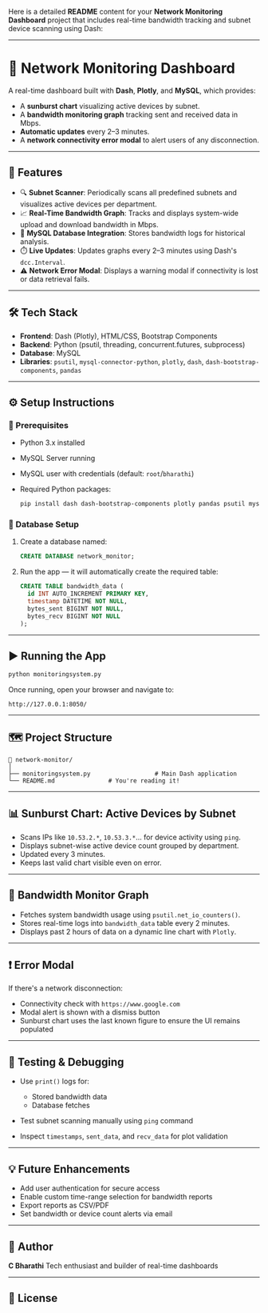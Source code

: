 Here is a detailed **README** content for your **Network Monitoring Dashboard** project that includes real-time bandwidth tracking and subnet device scanning using Dash:

---

# 📡 Network Monitoring Dashboard

A real-time dashboard built with **Dash**, **Plotly**, and **MySQL**, which provides:

* A **sunburst chart** visualizing active devices by subnet.
* A **bandwidth monitoring graph** tracking sent and received data in Mbps.
* **Automatic updates** every 2–3 minutes.
* A **network connectivity error modal** to alert users of any disconnection.

---

## 🚀 Features

* 🔍 **Subnet Scanner**: Periodically scans all predefined subnets and visualizes active devices per department.
* 📈 **Real-Time Bandwidth Graph**: Tracks and displays system-wide upload and download bandwidth in Mbps.
* 💾 **MySQL Database Integration**: Stores bandwidth logs for historical analysis.
* ⏱️ **Live Updates**: Updates graphs every 2–3 minutes using Dash's `dcc.Interval`.
* ⚠️ **Network Error Modal**: Displays a warning modal if connectivity is lost or data retrieval fails.

---

## 🛠️ Tech Stack

* **Frontend**: Dash (Plotly), HTML/CSS, Bootstrap Components
* **Backend**: Python (psutil, threading, concurrent.futures, subprocess)
* **Database**: MySQL
* **Libraries**: `psutil`, `mysql-connector-python`, `plotly`, `dash`, `dash-bootstrap-components`, `pandas`

---

## ⚙️ Setup Instructions

### 🔧 Prerequisites

* Python 3.x installed
* MySQL Server running
* MySQL user with credentials (default: `root`/`bharathi`)
* Required Python packages:

  ```bash
  pip install dash dash-bootstrap-components plotly pandas psutil mysql-connector-python
  ```

### 🧩 Database Setup

1. Create a database named:

   ```sql
   CREATE DATABASE network_monitor;
   ```

2. Run the app — it will automatically create the required table:

   ```sql
   CREATE TABLE bandwidth_data (
     id INT AUTO_INCREMENT PRIMARY KEY,
     timestamp DATETIME NOT NULL,
     bytes_sent BIGINT NOT NULL,
     bytes_recv BIGINT NOT NULL
   );
   ```

---

## ▶️ Running the App

```bash
python monitoringsystem.py
```

Once running, open your browser and navigate to:

```
http://127.0.0.1:8050/
```

---

## 🗺️ Project Structure

```
📁 network-monitor/
│
├── monitoringsystem.py                  # Main Dash application
└── README.md               # You're reading it!
```

---

## 📊 Sunburst Chart: Active Devices by Subnet

* Scans IPs like `10.53.2.*`, `10.53.3.*`... for device activity using `ping`.
* Displays subnet-wise active device count grouped by department.
* Updated every 3 minutes.
* Keeps last valid chart visible even on error.

---

## 📡 Bandwidth Monitor Graph

* Fetches system bandwidth usage using `psutil.net_io_counters()`.
* Stores real-time logs into `bandwidth_data` table every 2 minutes.
* Displays past 2 hours of data on a dynamic line chart with `Plotly`.

---

## ❗ Error Modal

If there's a network disconnection:

* Connectivity check with `https://www.google.com`
* Modal alert is shown with a dismiss button
* Sunburst chart uses the last known figure to ensure the UI remains populated

---

## 🧪 Testing & Debugging

* Use `print()` logs for:

  * Stored bandwidth data
  * Database fetches
* Test subnet scanning manually using `ping` command
* Inspect `timestamps`, `sent_data`, and `recv_data` for plot validation

---

## 💡 Future Enhancements

* Add user authentication for secure access
* Enable custom time-range selection for bandwidth reports
* Export reports as CSV/PDF
* Set bandwidth or device count alerts via email

---

## 👤 Author

**C Bharathi**
Tech enthusiast and builder of real-time dashboards

---

## 📝 License


